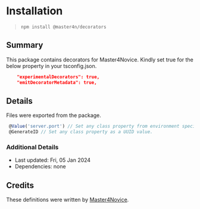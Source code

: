 # Installation

> `npm install @master4n/decorators`

## Summary

This package contains decorators for Master4Novice. Kindly set true for the below property in your tsconfig.json.

```json
    "experimentalDecorators": true,                 
    "emitDecoratorMetadata": true, 
```

## Details

Files were exported from the package.

````ts
 @Value('server.port') // Set any class property from environment specific YAML file in config folder
 @GenerateID // Set any class property as a UUID value.
````

### Additional Details

* Last updated: Fri, 05 Jan 2024
* Dependencies: none

## Credits

These definitions were written by [Master4Novice](https://github.com/Master4Novice).
